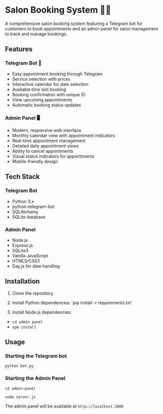 # Salon Booking System 💇‍♀️

A comprehensive salon booking system featuring a Telegram bot for customers to book appointments and an admin panel for salon management to track and manage bookings.

## Features

### Telegram Bot 🤖
- Easy appointment booking through Telegram
- Service selection with prices
- Interactive calendar for date selection
- Available time slot booking
- Booking confirmation with unique ID
- View upcoming appointments
- Automatic booking status updates

### Admin Panel 🖥️
- Modern, responsive web interface
- Monthly calendar view with appointment indicators
- Real-time appointment management
- Detailed daily appointment views
- Ability to cancel appointments
- Visual status indicators for appointments
- Mobile-friendly design

## Tech Stack

### Telegram Bot
- Python 3.x
- python-telegram-bot
- SQLAlchemy
- SQLite database

### Admin Panel
- Node.js
- Express.js
- SQLite3
- Vanilla JavaScript
- HTML5/CSS3
- Day.js for date handling

## Installation

1. Clone the repository

2. Install Python dependencies:
  `pip install -r requirements.txt'

3. Install Node.js dependencies:
  - `cd admin panel`
  - `npm install`


## Usage

### Starting the Telegram bot

`python bot.py`

### Starting the Admin Panel

`cd admin-panel`

 `node server.js`

The admin panel will be available at `http://localhost:3000`
